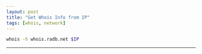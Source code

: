 ```yaml
---
layout: post
title: "Get Whois Info from IP"
tags: [whois, network]
---
```


```bash
whois -h whois.radb.net $IP
```

---
